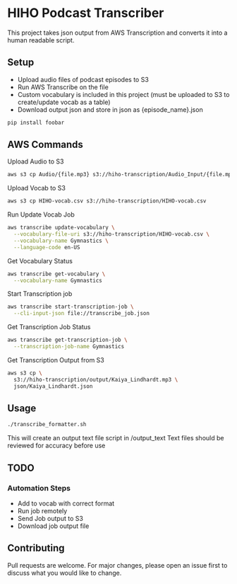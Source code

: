 # HIHO Podcast Transcriber

This project takes json output from AWS Transcription and converts it into a human readable script.

## Setup

- Upload audio files of podcast episodes to S3
- Run AWS Transcribe on the file
- Custom vocabulary is included in this project (must be uploaded to S3 to create/update vocab as a table)
- Download output json and store in json as {episode_name}.json

```bash
pip install foobar
```

## AWS Commands
Upload Audio to S3
```bash
aws s3 cp Audio/{file.mp3} s3://hiho-transcription/Audio_Input/{file.mp3}
```

Upload Vocab to S3
```bash
aws s3 cp HIHO-vocab.csv s3://hiho-transcription/HIHO-vocab.csv
```

Run Update Vocab Job
```bash
aws transcribe update-vocabulary \
  --vocabulary-file-uri s3://hiho-transcription/HIHO-vocab.csv \
  --vocabulary-name Gymnastics \
  --language-code en-US
```

Get Vocabulary Status
```bash
aws transcribe get-vocabulary \
  --vocabulary-name Gymnastics
```

Start Transcription job
```bash
aws transcribe start-transcription-job \
  --cli-input-json file://transcribe_job.json
```

Get Transcription Job Status
```bash
aws transcribe get-transcription-job \
  --transcription-job-name Gymnastics
```

Get Transcription Output from S3
```bash
aws s3 cp \
  s3://hiho-transcription/output/Kaiya_Lindhardt.mp3 \
  json/Kaiya_Lindhardt.json
```

## Usage

```bash
./transcribe_formatter.sh
```
This will create an output text file script in /output_text
Text files should be reviewed for accuracy before use

## TODO

### Automation Steps
  - Add to vocab with correct format
  - Run job remotely
  - Send Job output to S3
  - Download job output file

## Contributing
Pull requests are welcome. For major changes, please open an issue first to discuss what you would like to change.
